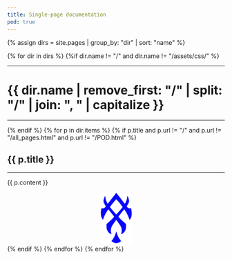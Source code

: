 ```yaml
---
title: Single-page documentation
pod: true
---
```


{% assign dirs = site.pages | group_by: "dir" | sort: "name" %} 

{% for dir in dirs %}
{%if dir.name != "/" and dir.name != "/assets/css/" %}
*****
# {{ dir.name | remove_first: "/" | split: "/" | join: ", " | capitalize }}
*****
{% endif %}
  {% for p in dir.items %}
    {% if p.title and p.url != "/" and p.url != "/all_pages.html" and p.url != "/POD.html" %}
## {{ p.title }}
************
{{ p.content }}
<center><img src="/images/pod.svg" width=75 height=120></center>
    {% endif %}
  {% endfor %}
{% endfor %}

